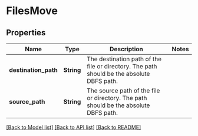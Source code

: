 # FilesMove

## Properties

Name | Type | Description | Notes
------------ | ------------- | ------------- | -------------
**destination_path** | **String** | The destination path of the file or directory. The path should be the absolute DBFS path. | 
**source_path** | **String** | The source path of the file or directory. The path should be the absolute DBFS path. | 

[[Back to Model list]](../README.md#documentation-for-models) [[Back to API list]](../README.md#documentation-for-api-endpoints) [[Back to README]](../README.md)


